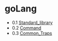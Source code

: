 # goLang

- 0.1 [Standard_library](./goLang/Standard_library.md)
- 0.2 [Command](./goLang/Command.md)
- 0.3 [Common_Traps](./goLang/Common_Traps.md)